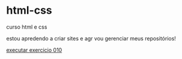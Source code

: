 # html-css
 curso html e css

 estou apredendo a criar sites e agr vou gerenciar meus repositórios!

<a href="https://vitordanielalencar.github.io/html-css/exercicios/ex010/index.html">executar exercicio 010 </a> 